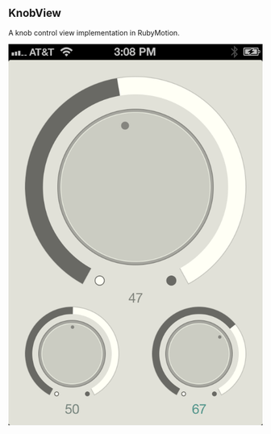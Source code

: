 ## KnobView

A knob control view implementation in RubyMotion.

![Alt text](resources/Screenshot.png)